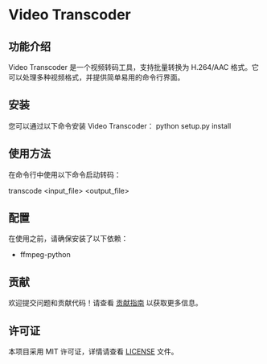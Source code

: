 # Video Transcoder

## 功能介绍
Video Transcoder 是一个视频转码工具，支持批量转换为 H.264/AAC 格式。它可以处理多种视频格式，并提供简单易用的命令行界面。

## 安装
您可以通过以下命令安装 Video Transcoder：
python setup.py install

## 使用方法
在命令行中使用以下命令启动转码：

transcode <input_file> <output_file>


## 配置
在使用之前，请确保安装了以下依赖：
- ffmpeg-python

## 贡献
欢迎提交问题和贡献代码！请查看 [贡献指南](CONTRIBUTING.md) 以获取更多信息。

## 许可证
本项目采用 MIT 许可证，详情请查看 [LICENSE](LICENSE) 文件。

